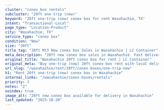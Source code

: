 ```yaml
---
cluster: "conex box rentals"
subcluster: "20ft one-trip (new)"
keyword: "20ft one-trip (new) conex box for rent Waxahachie, TX"
intent: "Transactional-Local"
page_type: "Location-Product"
city: "Waxahachie, TX"
service_type: "conex box"
condition: "New"
size: "20ft"
title_tag: "20ft Mt3 New conex box Sales in Waxahachie | LC Container"
meta_description: "20ft new conex box sales in Waxahachie. Fast delivery, competitive pricing. Serving conex boxes area. Quote ID: KN6. Call (214) 524-4168 for your free quote today."
original_title: "Waxahachie 20ft conex box for rent | LC Container"
original_meta: "Buy one-trip (new) 20ft conex box rent with local delivery in Waxahachie, TX. LC Container — local Since 2003. Request a fast quote today."
url_slug: "/waxahachie/rent/20ft/conex-boxes/one-trip-new"
h1: "Rent 20ft one-trip (new) conex box in Waxahachie"
internal_links: "/waxahachie/conex-boxes/rentals"
priority: 3
notes: "2"
noindex: true
image_alt: "20ft new conex box available for delivery in Waxahachie"
last_updated: "2025-10-20"
---
```


<!-- TODO: Add unique city/inventory copy, images, and internal links here. -->
